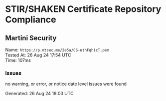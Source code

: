 # STIR/SHAKEN Certificate Repository Compliance

## Martini Security

Name: `https://p.mtsec.me/2e5a/CS-uthFqhicT.pem`\
Tested At: 26 Aug 24 17:54 UTC\
Time: 107ms

### Issues

no warning, or error, or notice date level issues were found

Generated: 26 Aug 24 18:03 UTC
